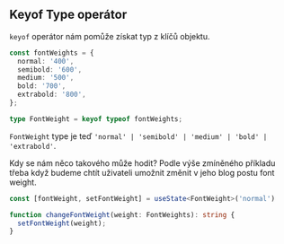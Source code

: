## Keyof Type operátor

`keyof` operátor nám pomůže získat typ z klíčů objektu.

```ts
const fontWeights = {
  normal: '400',
  semibold: '600',
  medium: '500',
  bold: '700',
  extrabold: '800',
};

type FontWeight = keyof typeof fontWeights;
```

`FontWeight` type je teď `'normal' | 'semibold' | 'medium' | 'bold' | 'extrabold'`.

Kdy se nám něco takového může hodit? Podle výše zmíněného příkladu třeba když budeme chtít uživateli umožnit změnit v jeho blog postu font weight.

```ts
const [fontWeight, setFontWeight] = useState<FontWeight>('normal')

function changeFontWeight(weight: FontWeights): string {
  setFontWeight(weight);
}
```
